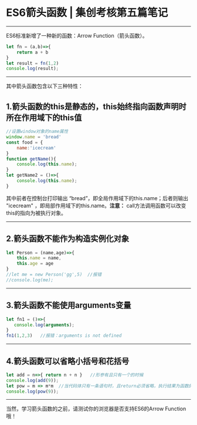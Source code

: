 # ES6箭头函数 | 集创考核第五篇笔记

---

ES6标准新增了一种新的函数：Arrow Function（箭头函数）。 

```javascript
let fn = (a,b)=>{
    return a + b
}
let result = fn(1,2)
console.log(result);
```

---

其中箭头函数包含以下三种特性：

## 1.箭头函数的this是静态的，this始终指向函数声明时所在作用域下的this值 

```javascript
//设置window对象的name属性
window.name = 'bread'
const food = {
    name:'icecream'
}
function getName(){
    console.log(this.name);
}
let getName2 = ()=>{
    console.log(this.name);
}
```

其中前者在控制台打印输出 “bread”，即全局作用域下的this.name；后者则输出 "icecream" ，即局部作用域下的this.name。**注意：** call方法调用函数可以改变this的指向为被执行对象。

---

## 2.箭头函数不能作为构造实例化对象

```javascript
let Person = (name,age)=>{
    this.name = name,
    this.age = age
}
//let me = new Person('gg',5)  //报错
//console.log(me);
```

---

## 3.箭头函数不能使用arguments变量

```javascript
let fn1 = ()=>{
   console.log(arguments);
}
fn1(1,2,3)   //报错：arguments is not defined
```

---

## 4.箭头函数可以省略小括号和花括号 

```javascript
let add = n=>{ return n + n }	//形参有且只有一个的时候
console.log(add(9));
let pow = m => m*m	//当代码体只有一条语句时，且return必须省略，执行结果为函数的返回值
console.log(pow(9));
```

---

当然，学习箭头函数的之前，请测试你的浏览器是否支持ES6的Arrow Function哦！